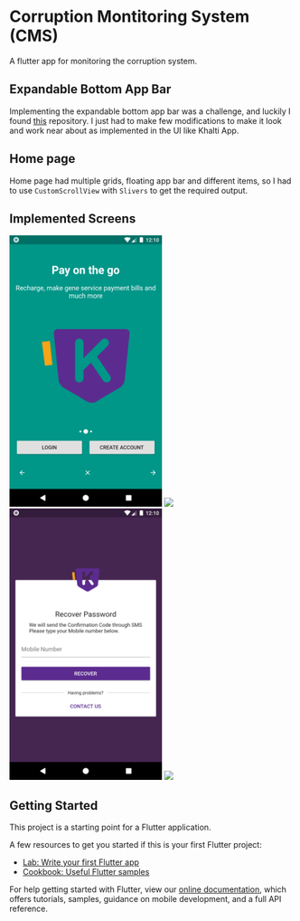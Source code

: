 # Corruption Montitoring System (CMS)
A flutter app for monitoring the corruption system.

## Expandable Bottom App Bar
Implementing the expandable bottom app bar was a challenge, and luckily I found [this](https://github.com/rIIh/expandable-bottom-bar) repository. I just had to make few modifications to make it look and work near about as implemented in the UI like Khalti App.

## Home page
Home page had multiple grids, floating app bar and different items, so I had to use `CustomScrollView` with `Slivers` to get the required output.

## Implemented Screens
<img src="screenshots/onboarding.png" height="480px" > <img src="screenshots/login.jpg" height="480px" > <img src="screenshots/reset-password.png" height="480px" > <img src="screenshots/register.jpg" height="480px" >  

## Getting Started

This project is a starting point for a Flutter application.

A few resources to get you started if this is your first Flutter project:

- [Lab: Write your first Flutter app](https://flutter.dev/docs/get-started/codelab)
- [Cookbook: Useful Flutter samples](https://flutter.dev/docs/cookbook)

For help getting started with Flutter, view our
[online documentation](https://flutter.dev/docs), which offers tutorials,
samples, guidance on mobile development, and a full API reference.
